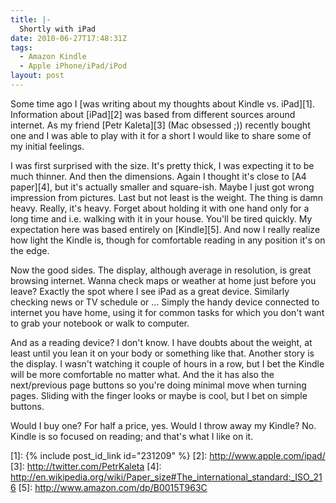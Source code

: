 ```yaml
---
title: |-
  Shortly with iPad
date: 2010-06-27T17:48:31Z
tags:
  - Amazon Kindle
  - Apple iPhone/iPad/iPod
layout: post
---
```

Some time ago I [was writing about my thoughts about Kindle vs. iPad][1]. Information about [iPad][2] was based from different sources around internet. As my friend [Petr Kaleta][3] (Mac obsessed ;)) recently bought one and I was able to play with it for a short I would like to share some of my initial feelings.

I was first surprised with the size. It's pretty thick, I was expecting it to be much thinner. And then the dimensions. Again I thought it's close to [A4 paper][4], but it's actually smaller and square-ish. Maybe I just got wrong impression from pictures. Last but not least is the weight. The thing is damn heavy. Really, it's heavy. Forget about holding it with one hand only for a long time and i.e. walking with it in your house. You'll be tired quickly. My expectation here was based entirely on [Kindle][5]. And now I really realize how light the Kindle is, though for comfortable reading in any position it's on the edge.

Now the good sides. The display, although average in resolution, is great browsing internet. Wanna check maps or weather at home just before you leave? Exactly the spot where I see iPad as a great device. Similarly checking news or TV schedule or ... Simply the handy device connected to internet you have home, using it for common tasks for which you don't want to grab your notebook or walk to computer.

And as a reading device? I don't know. I have doubts about the weight, at least until you lean it on your body or something like that. Another story is the display. I wasn't watching it couple of hours in a row, but I bet the Kindle will be more comfortable no matter what. And the it has also the next/previous page buttons so you're doing minimal move when turning pages. Sliding with the finger looks or maybe is cool, but I bet on simple buttons.

Would I buy one? For half a price, yes. Would I throw away my Kindle? No. Kindle is so focused on reading; and that's what I like on it.

[1]: {% include post_id_link id="231209" %}
[2]: http://www.apple.com/ipad/
[3]: http://twitter.com/PetrKaleta
[4]: http://en.wikipedia.org/wiki/Paper_size#The_international_standard:_ISO_216
[5]: http://www.amazon.com/dp/B0015T963C